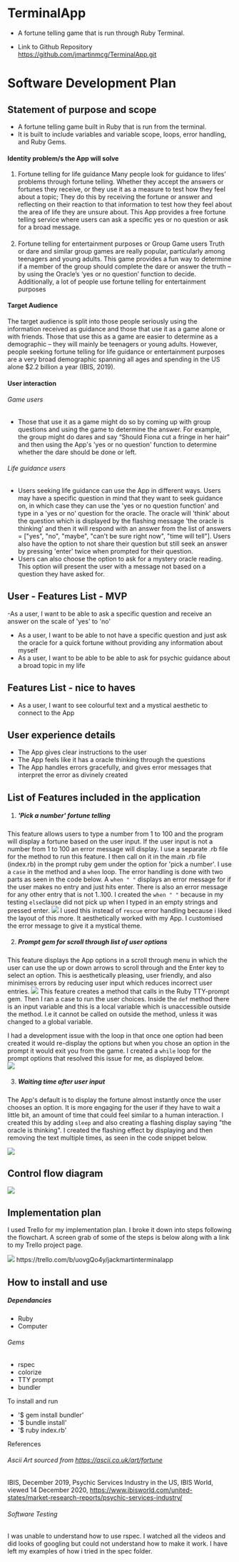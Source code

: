 

# TerminalApp
* A fortune telling game that is run through Ruby Terminal. 

* Link to Github Repository https://github.com/jmartinmcg/TerminalApp.git

# Software Development Plan

## Statement of purpose and scope 
- A fortune telling game built in Ruby that is run from the terminal. 
- It is built to include variables and variable scope, loops, error handling, and Ruby Gems. 

#### Identity problem/s the App will solve 

1.	Fortune telling for life guidance 
Many people look for guidance to lifes’ problems through fortune telling. Whether they accept the answers or fortunes they receive, or they use it as a measure to test how they feel about a topic; They do this by receiving the fortune or answer and reflecting on their reaction to that information to test how they feel about the area of life they are unsure about. This App provides a free fortune telling service where users can ask a specific yes or no question or ask for a broad message. 
####

2.	Fortune telling for entertainment purposes or Group Game users 
Truth or dare and similar group games are really popular, particularly among teenagers and young adults. This game provides a fun way to determine if a member of the group should complete the dare or answer the truth – by using the Oracle’s ‘yes or no question’ function to decide. Additionally, a lot of people use fortune telling for entertainment purposes 

#### Target Audience 
The target audience is split into those people seriously using the information received as guidance and those that use it as a game alone or with friends. Those that use this as a game are easier to determine as a demographic – they will mainly be teenagers or young adults. However, people seeking fortune telling for life guidance or entertainment purposes are a very broad demographic spanning all ages and spending in the US alone $2.2 billion a year (IBIS, 2019). 


#### User interaction

###### Game users
* Those that use it as a game might do so by coming up with group questions and using the game to determine the answer. For example, the group might do dares and say “Should Fiona cut a fringe in her hair” and then using the App's 'yes or no question' function to determine whether the dare should be done or left.   

###### Life guidance users
* Users seeking life guidance can use the App in different ways. Users may have a specific question in mind that they want to seek guidance on, in which case they can use the 'yes or no question function' and type in a 'yes or no' question for the oracle. The oracle will 'think' about the question which is displayed by the flashing message 'the oracle is thinking' and then it will respond with an answer from the list of answers = ["yes", "no", "maybe", "can't be sure right now", "time will tell"]. Users also have the option to not share their question but still seek an answer by pressing 'enter' twice when prompted for their question. 
* Users can also choose the option to ask for a mystery oracle reading. This option will present the user with a message not based on a question they have asked for.  


## User - Features List - MVP 
-As a user, I want to be able to ask a specific question and receive an answer on the scale of 'yes' to 'no'
- As a user, I want to be able to not have a specific question and just ask the oracle for a quick fortune without providing any information about myself
- As a user, I want to be able to be able to ask for psychic guidance about a broad topic in my life 

## Features List - nice to haves 
- As a user, I want to see colourful text and a mystical aesthetic to connect to the App

## User experience details 
- The App gives clear instructions to the user 
- The App feels like it has a oracle thinking through the questions 
- The App handles errors gracefully, and gives error messages that interpret the error as divinely created

## List of Features included in the application

1. ##### 'Pick a number' fortune telling 
This feature allows users to type a number from 1 to 100 and the program will display a fortune based on the user input. If the user input is not a number from 1 to 100 an error message will display. I use a separate .rb file for the method to run this feature. I then call on it in the main .rb file (index.rb) in the prompt ruby gem under the option for 'pick a number'. I use a ```case``` in the method and a ```when``` loop. The error handling is done with two parts as seen in the code below. A ```when " "``` displays an error message for if the user makes no entry and just hits enter. There is also an error message for any other entry that is not 1..100. I created the ```when " "``` because in my testing ```else```clause did not pick up when I typed in an empty strings and pressed enter. 
<img src="docs/errorhandling.png">
I used this instead of ```rescue``` error handling because i liked the layout of this more. It aesthetically worked with my App. I customised the error message to give it a mystical theme. 

2. ##### Prompt gem for scroll through list of user options 
This feature displays the App options  in a scroll through menu in which the user can use the up or down arrows to scroll through and the Enter key to select an option. This is aesthetically pleasing, user friendly, and also minimises errors by reducing user input which reduces incorrect user entries. 
<img src="docs/Screen Shot 2020-12-20 at 6.38.33 pm.png">
This feature creates a method that calls in the Ruby TTY-prompt gem. Then I ran a case to run the user choices. Inside the ```def``` method there is an input variable and this is a local variable which is unaccessible outside the method. I.e it cannot be called on outside the method, unless it was changed to a global variable.

I had a development issue with the loop in that once one option had been created it would re-display the options but when you chose an option in the prompt it would exit you from the game. I created a ```while``` loop for the prompt options that resolved this issue for me, as displayed below.  
<img src="docs/Screen Shot 2020-12-20 at 6.46.55 pm.png">

3. ##### Waiting time after user input

The App's default is to display the fortune almost instantly once the user chooses an option. It is more engaging for the user if they have to wait a little bit, an amount of time that could feel similar to a human interaction. I created this by adding ```sleep``` and also creating a flashing display saying "the oracle is thinking". I created the flashing effect by displaying and then removing the text multiple times, as seen in the code snippet below. 

<img src="docs/Screen Shot 2020-12-20 at 6.49.34 pm.png">

## Control flow diagram 
<img src="docs/flowchart.png">

## Implementation plan 
I used Trello for my implementation plan. I broke it down into steps following the flowchart. A screen grab of some of the steps is below along with a link to my Trello project page.

<img src="docs/Trello.png">
https://trello.com/b/uovgQo4y/jackmartinterminalapp

## How to install and use 

##### Dependancies 
- Ruby 
- Computer 
###### Gems
- rspec
- colorize 
- TTY prompt 
- bundler 

To install and run 
- '$ gem install bundler'
- '$ bundle install'
- '$ ruby index.rb'


References 
###### Ascii Art sourced from https://ascii.co.uk/art/fortune

IBIS, December 2019, Psychic Services Industry in the US, IBIS World, viewed 14 December 2020, https://www.ibisworld.com/united-states/market-research-reports/psychic-services-industry/

###### Software Testing 
I was unable to understand how to use rspec. I watched all the videos and did looks of googling but could not understand how to make it work. I have left my examples of how i tried in the spec folder. 
